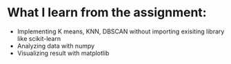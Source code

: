 # What I learn from the assignment:
- Implementing K means, KNN, DBSCAN without importing exisiting library like scikit-learn
- Analyzing data with numpy
- Visualizing result with matplotlib
